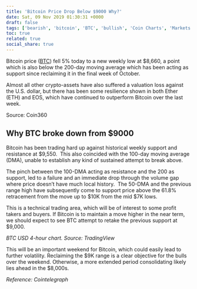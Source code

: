 ```yaml
---
title: 'Bitcoin Price Drop Below $9000 Why?'
date: Sat, 09 Nov 2019 01:30:31 +0000
draft: false
tags: ['bearish', 'bitcoin', 'BTC', 'bullish', 'Coin Charts', 'Markets', 'News and Announcement']
toc: true
related: true
social_share: true
---
```


Bitcoin price ([BTC](/tags/btc/)) fell 5% today to a new weekly low at $8,660, a point which is also below the 200-day moving average which has been acting as support since reclaiming it in the final week of October.

Almost all other crypto-assets have also suffered a valuation loss against the U.S. dollar, but there has been some resilience shown in both Ether (ETH) and EOS, which have continued to outperform Bitcoin over the last week.

Source: Coin360

Why BTC broke down from $9000
-----------------------------

Bitcoin has been trading hard up against historical weekly support and resistance at $9,550.  This also coincided with the 100-day moving average (DMA), unable to establish any kind of sustained attempt to break above. 

The pinch between the 100-DMA acting as resistance and the 200 as support, led to a failure and an immediate drop through the volume gap where price doesn’t have much local history.  The 50-DMA and the previous range high have subsequently come to support price above the 61.8% retracement from the move up to $10K from the mid $7K lows.

This is a technical trading area, which will be of interest to some profit takers and buyers. If Bitcoin is to maintain a move higher in the near term, we should expect to see BTC attempt to retake the previous support at $9,000. 

_BTC USD 4-hour chart. Source: TradingView_

This will be an important weekend for Bitcoin, which could easily lead to further volatility. Reclaiming the $9K range is a clear objective for the bulls over the weekend. Otherwise, a more extended period consolidating likely lies ahead in the $8,000s.

_Reference: Cointelegraph_